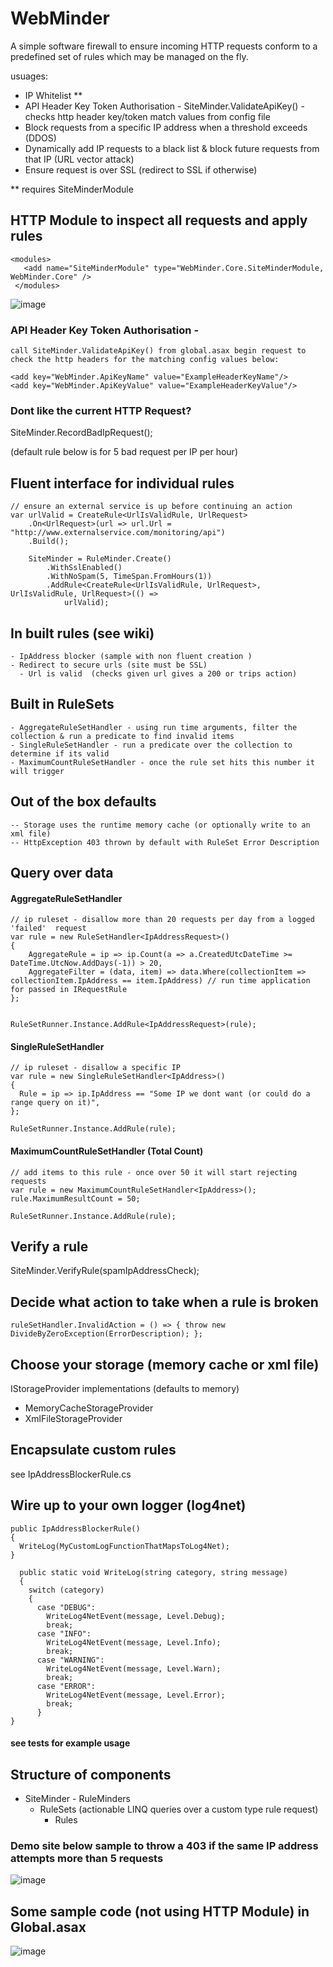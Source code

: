 #  WebMinder

A simple software firewall to ensure incoming HTTP requests conform to a predefined set of rules which may be managed on the fly.

usuages:

- IP Whitelist **  
    <add key="WebMinder.IpWhitelist.ValidIpRanges" value="127.0.0.1;191.239.187.149|191.239.187.149"/>  <!-- * will allow all -->
- API Header Key Token Authorisation  - SiteMinder.ValidateApiKey() - checks http header key/token match values from config file
- Block requests from a specific IP address when a threshold exceeds  (DDOS)
- Dynamically add IP requests to a black list & block future requests from that IP (URL vector attack)
- Ensure request is over SSL (redirect to SSL if otherwise)


** requires SiteMinderModule


## HTTP Module to inspect all requests and apply rules

    <modules>
       <add name="SiteMinderModule" type="WebMinder.Core.SiteMinderModule, WebMinder.Core" />
     </modules>


![image](https://cloud.githubusercontent.com/assets/662868/8300402/1a6a9e34-19b7-11e5-9a5c-b740f06e2354.png)

### API Header Key Token Authorisation  -   
  
    call SiteMinder.ValidateApiKey() from global.asax begin request to check the http headers for the matching config values below:
    
    <add key="WebMinder.ApiKeyName" value="ExampleHeaderKeyName"/>
    <add key="WebMinder.ApiKeyValue" value="ExampleHeaderKeyValue"/>


###    Dont like the current HTTP Request?  

SiteMinder.RecordBadIpRequest();

(default rule below is for 5 bad request per IP per hour)

## Fluent interface for individual rules

    // ensure an external service is up before continuing an action
    var urlValid = CreateRule<UrlIsValidRule, UrlRequest>
        .On<UrlRequest>(url => url.Url = "http://www.externalservice.com/monitoring/api")
        .Build();

        SiteMinder = RuleMinder.Create()
            .WithSslEnabled()
            .WithNoSpam(5, TimeSpan.FromHours(1))
            .AddRule<CreateRule<UrlIsValidRule, UrlRequest>, UrlIsValidRule, UrlRequest>(() =>
                urlValid);


## In built rules (see wiki)

    - IpAddress blocker (sample with non fluent creation )
    - Redirect to secure urls (site must be SSL)
	  - Url is valid  (checks given url gives a 200 or trips action)

## Built in RuleSets

    - AggregateRuleSetHandler - using run time arguments, filter the collection & run a predicate to find invalid items
    - SingleRuleSetHandler - run a predicate over the collection to determine if its valid
    - MaximumCountRuleSetHandler - once the rule set hits this number it will trigger

## Out of the box defaults

    -- Storage uses the runtime memory cache (or optionally write to an xml file)
    -- HttpException 403 thrown by default with RuleSet Error Description


## Query over data
#### AggregateRuleSetHandler
    // ip ruleset - disallow more than 20 requests per day from a logged 'failed'  request
    var rule = new RuleSetHandler<IpAddressRequest>()
    {
        AggregateRule = ip => ip.Count(a => a.CreatedUtcDateTime >= DateTime.UtcNow.AddDays(-1)) > 20,
        AggregateFilter = (data, item) => data.Where(collectionItem => collectionItem.IpAddress == item.IpAddress) // run time application for passed in IRequestRule
    };


    RuleSetRunner.Instance.AddRule<IpAddressRequest>(rule);

#### SingleRuleSetHandler

    // ip ruleset - disallow a specific IP
    var rule = new SingleRuleSetHandler<IpAddress>()
    {
      Rule = ip => ip.IpAddress == "Some IP we dont want (or could do a range query on it)",
    };

    RuleSetRunner.Instance.AddRule(rule);

#### MaximumCountRuleSetHandler (Total Count)

    // add items to this rule - once over 50 it will start rejecting requests
    var rule = new MaximumCountRuleSetHandler<IpAddress>();
    rule.MaximumResultCount = 50;

    RuleSetRunner.Instance.AddRule(rule);

## Verify a rule

  SiteMinder.VerifyRule(spamIpAddressCheck);

## Decide what action to take when a rule is broken

	ruleSetHandler.InvalidAction = () => { throw new DivideByZeroException(ErrorDescription); };

## Choose your storage (memory cache or xml file)

IStorageProvider<T> implementations (defaults to memory)

- MemoryCacheStorageProvider
- XmlFileStorageProvider

## Encapsulate custom rules

  see IpAddressBlockerRule.cs

## Wire up to your own logger (log4net)
    public IpAddressBlockerRule()
    {
      WriteLog(MyCustomLogFunctionThatMapsToLog4Net);
    }

      public static void WriteLog(string category, string message)
      {
        switch (category)
        {
          case "DEBUG":
            WriteLog4NetEvent(message, Level.Debug);
            break;
          case "INFO":
            WriteLog4NetEvent(message, Level.Info);
            break;
          case "WARNING":
            WriteLog4NetEvent(message, Level.Warn);
            break;
          case "ERROR":
            WriteLog4NetEvent(message, Level.Error);
            break;
          }
    }

####  see tests for example usage

## Structure of components

  -   SiteMinder
    -  RuleMinders
        - RuleSets (actionable LINQ queries over a custom type rule request)
          - Rules


### Demo site below sample to throw a 403 if the same IP address attempts more than 5 requests

![image](https://cloud.githubusercontent.com/assets/662868/8301367/e1b3ad98-19bf-11e5-808b-cf874c871ef3.png)

## Some sample code (not using HTTP Module) in Global.asax

![image](https://cloud.githubusercontent.com/assets/662868/7762569/6d431512-0069-11e5-9b06-3e74bcf84a6d.png)
